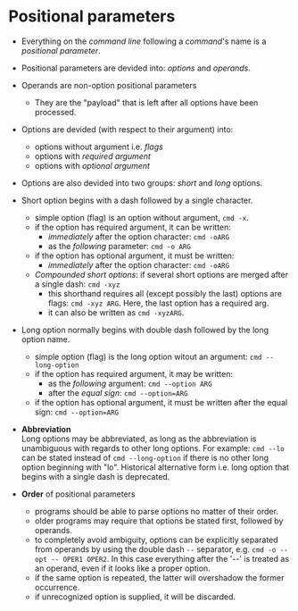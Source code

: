 # Positional parameters


- Everything on the *command line* following a *command*'s name is a *positional parameter*.

- Positional parameters are devided into: _options_ and _operands_.
- Operands are non-option positional parameters
  - They are the "payload" that is left after all options have been processed. 
- Options are devided (with respect to their argument) into:  
  - options without argument i.e.  _flags_
  - options with _required argument_
  - options with _optional argument_
- Options are also devided into two groups: _short_ and _long_ options.
- Short option begins with a dash followed by a single character.
  - simple option (flag) is an option without argument, `cmd -x`.  
  - if the option has required argument, it can be written: 
    - _immediately_ after the option character: `cmd -oARG`  
    - as the _following_ parameter: `cmd -o ARG`
  - if the option has optional argument, it must be written:  
    - _immediately_ after the option character: `cmd -oARG`  
  - _Compounded short options_: if several short options are merged after a single dash: `cmd -xyz`  
    - this shorthand requires all (except possibly the last) options are flags: `cmd -xyz ARG`. Here, the last option has a required arg.
    - it can also be written as `cmd -xyzARG`.
- Long option normally begins with double dash followed by the long option name.
  - simple option (flag) is the long option witout an argument: `cmd --long-option`  
  - if the option has required argument, it may be written:
    - as the *following* argument: `cmd --option ARG`
    - after the *equal sign*: `cmd --option=ARG`
  - if the option has optional argument, it must be written after the equal sign: `cmd --option=ARG`  
- __Abbreviation__     
  Long options may be abbreviated, as long as the abbreviation is unambiguous with regards to other long options. For example: `cmd --lo` can be stated instead of `cmd --long-option` if there is no other long option beginning with "lo". Historical alternative form i.e. long option that begins with a single dash is deprecated.
- __Order__ of positional parameters     
  - programs should be able to parse options no matter of their order. 
  - older programs may require that options be stated first, followed by operands.
  - to completely avoid ambiguity, options can be explicitly separated from operands by using the double dash `--` separator, e.g. `cmd -o --opt -- OPER1 OPER2`. In this case everything after the '--' is treated as an operand, even if it looks like a proper option. 
  - if the same option is repeated, the latter will overshadow the former occurrence.
  - if unrecognized option is supplied, it will be discarded.
